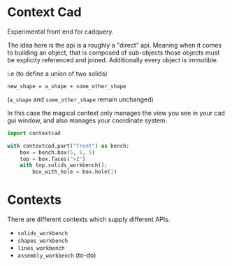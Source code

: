 # Context Cad

Experimental front end for cadquery.

The idea here is the api is a roughly a "direct" api. Meaning when it comes to building an object, that is composed of sub-objects those objects must be explicity referenced and joined. Additionally every object is immutible.

i.e (to define a union of two solids)
```
new_shape = a_shape + some_other_shape
```
(`a_shape` and `some_other_shape` remain unchanged)

In this case the magical context only manages the view you see in your cad gui window, and also manages your coordinate system.


```python
import contextcad

with contextcad.part("front") as bench:
    box = bench.box(5, 5, 5)
    top = box.faces(">Z")
    with top.solids_workbench():
        box_with_hole = box.hole(1)


```

# Contexts

There are different contexts which supply different APIs.

* `solids_workbench`
* `shapes_workbench`
* `lines_workbench`
* `assembly_workbench` (to-do)
